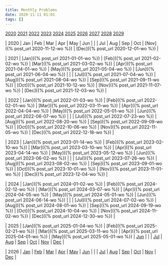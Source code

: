 ```yaml
---
title: Monthly Problems
date: 2020-11-11 01:01
tags: []
---
```


[2020](#2020) [2021](#2021) [2022](#2022) [2023](#2023) [2024](#2024)
[2025](#2025) [2026](#2026) [2027](#2027) [2028](#2028) [2029](#2029)

| <a name="2020">2020</a> | Jan | Feb | Mar | Apr | May | Jun |
| | Jul | Aug | Sep | Oct | [Nov]({% post_url 2020-11-12-wo %}) | [Dec]({% post_url 2020-12-01-wo %}) |

| <a name="2021">2021</a> | [Jan]({% post_url 2021-01-01-wo %}) | [Feb]({% post_url 2021-02-02-wo %}) | [Mar]({% post_url 2021-03-02-wo %}) | [Apr]({% post_url 2021-04-01-wo %}) | [May]({% post_url 2021-05-04-wo %}) | [Jun]({% post_url 2021-06-04-wo %}) |
| | [Jul]({% post_url 2021-07-04-wo %}) | [Aug]({% post_url 2021-08-04-wo %}) | [Sep]({% post_url 2021-09-11-wo %}) | [Oct]({% post_url 2021-10-12-wo %}) | [Nov]({% post_url 2021-11-07-wo %}) | [Dec]({% post_url 2021-12-03-wo %}) |

| <a name="2022">2022</a> | [Jan]({% post_url 2022-01-03-wo %}) | [Feb]({% post_url 2022-02-01-wo %}) | [Mar]({% post_url 2022-03-11-wo %}) | [Apr]({% post_url 2022-04-04-wo %}) | [May]({% post_url 2022-05-01-wo %}) | [Jun]({% post_url 2022-06-07-wo %}) |
| | [Jul]({% post_url 2022-07-23-wo %}) | [Aug]({% post_url 2022-08-20-wo %}) | [Sep]({% post_url 2022-09-09-wo %}) | [Oct]({% post_url 2022-10-06-wo %}) | [Nov]({% post_url 2022-11-05-wo %}) | [Dec]({% post_url 2022-12-18-wo %}) |

| <a name="2023">2023</a> | [Jan]({% post_url 2023-01-14-wo %}) | [Feb]({% post_url 2023-02-10-wo %}) | [Mar]({% post_url 2023-03-10-wo %}) | [Apr]({% post_url 2023-04-14-wo %}) | [May]({% post_url 2023-05-12-wo %}) | [Jun]({% post_url 2023-06-02-wo %}) |
| | [Jul]({% post_url 2023-07-26-wo %}) | [Aug]({% post_url 2023-08-02-wo %}) | [Sep]({% post_url 2023-09-01-wo %}) | [Oct]({% post_url 2023-10-01-wo %}) | [Nov]({% post_url 2023-11-01-wo %}) | [Dec]({% post_url 2023-12-04-wo %}) |

| <a name="2024">2024</a> | [Jan]({% post_url 2024-01-02-wo %}) | [Feb]({% post_url 2024-02-12-wo %}) | [Mar]({% post_url 2024-03-07-wo %}) | [Apr]({% post_url 2024-04-05-wo %}) | [May]({% post_url 2024-05-01-wo %}) | [Jun]({% post_url 2024-06-14-wo %}) |
| | [Jul]({% post_url 2024-07-02-wo %}) | [Aug]({% post_url 2024-08-01-wo %}) | [Sep]({% post_url 2024-09-19-wo %}) | [Oct]({% post_url 2024-10-04-wo %}) | [Nov]({% post_url 2024-11-02-wo %}) | [Dec]({% post_url 2024-12-30-wo %}) |

| <a name="2025">2025</a> | [Jan]({% post_url 2025-01-04-wo %}) | [Feb]({% post_url 2025-02-21-wo %}) | [Mar]({% post_url 2025-03-11-wo %}) | [Apr]({% post_url 2025-04-01-wo %}) | [May]({% post_url 2025-05-01-wo %}) | [Jun]() |
| | [Jul]() | [Aug]() | [Sep]() | [Oct]() | [Nov]() | [Dec]() |

| <a name="2026">2026</a> | [Jan]() | [Feb]() | [Mar]() | [Apr]() | [May]() | [Jun]() |
| | [Jul]() | [Aug]() | [Sep]() | [Oct]() | [Nov]() | [Dec]() |
